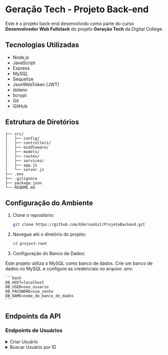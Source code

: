 # Geração Tech - Projeto Back-end

Este é o projeto back-end desenvolvido como parte do curso **Desenvolvedor Web Fullstack** do projeto **Geração Tech** da Digital College.

## Tecnologias Utilizadas

- Node.js
- JavaScript
- Express
- MySQL
- Sequelize
- JsonWebToken (JWT)
- dotenv
- bcrypt
- Git
- GitHub

## Estrutura de Diretórios

```plaintext
├── src/
│   ├── config/
│   ├── controllers/
│   ├── middleware/
│   ├── models/
│   ├── routes/
│   ├── services/
│   ├── app.js
│   └── server.js
├── .env
├── .gitignore
├── package.json
└── README.md
```

## Configuração do Ambiente

1. Clone o repositório:

    ```bash
    git clone https://github.com/EdersonGit/ProjetoBackend.git
    ```

2. Navegue até o diretório do projeto:

    ```bash
    cd project-root
    ```

3. Configuração do Banco de Dados:

Este projeto utiliza o MySQL como banco de dados. Crie um banco de dados no MySQL e configure as credenciais no arquivo .env:

    ```bash
    DB_HOST=localhost
    DB_USER=seu_usuario
    DB_PASSWORD=sua_senha
    DB_NAME=nome_do_banco_de_dados
    ```


## Endpoints da API

### Endpoints de Usuários

<details>
  <summary> Criar Usuário</summary>

  - **POST** `/v1/user`
    - **Headers**:
      - `Content-type: application/json`
      - `Authorization: Bearer <JWT>`
    - **Payload**:
      ```json
      {
        "firstname": "user firstname",
        "surname": "user surname",
        "email": "user@mail.com",
        "password": "123@123",
        "confirmPassword": "123@123"
      }
      ```
    - **Response Status Code**:
      - `201 Created`: Cadastro bem-sucedido.
      - `400 Bad Request`: Dados incorretos na requisição.

</details>

<details>
  <summary> Buscar Usuário por ID</summary>

- **GET** `/v1/user/:id`
  - **Response Body**:
    ```json
    {
      "id": 1,
      "firstname": "user firstname",
      "surname": "user surname",
      "email": "user@mail.com"
    }
    ```
  - **Response Status Code**:
    - `200 OK`: Requisição bem-sucedida.
    - `404 Not Found`: Usuário não encontrado.
<details>

<details>
  <summary> Atualizar Usuário</summary>

- **PUT** `/v1/user/:id`
  - **Headers**:
    - `Content-type: application/json`
    - `Authorization: Bearer <JWT>`
  - **Payload**:
    ```json
    {
      "firstname": "user firstname",
      "surname": "user surname",
      "email": "user@mail.com"
    }
    ```
  - **Response Status Code**:
    - `204 No Content`: Atualização bem-sucedida, sem conteúdo de resposta.
    - `400 Bad Request`: Dados incorretos na requisição.
    - `401 Unauthorized`: Token de autorização não enviado ou incorreto.
    - `404 Not Found`: Usuário não encontrado.
<details>

<details>
  <summary> Deletar Usuário</summary>

- **DELETE** `/v1/user/:id`
  - **Headers**:
    - `Content-type: application/json`
    - `Authorization: Bearer <JWT>`
  - **Response Status Code**:
    - `204 No Content`: Exclusão bem-sucedida, sem conteúdo de resposta.
    - `401 Unauthorized`: Token de autorização não enviado ou incorreto.
    - `404 Not Found`: Usuário não encontrado.
<details>

### Endpoints de Categorias

<details>
  <summary> Listar Categorias </summary>

- **GET** `/v1/category/search`
  - **Query Params**:
    - `limit=-1`: Limite de itens por página. Use `-1` para buscar todos os itens (padrão: 12).
    - `page=1`: Página dos dados retornados (padrão: 1).
    - `fields=name,slug`: Limita os campos retornados.
    - `use_in_menu=true`: Filtra categorias que podem aparecer no menu.
  - **Response Body**:
    ```json
    {
      "data": [
        {
          "id": 1,
          "name": "Shoes",
          "slug": "shoes",
          "use_in_menu": true
        },
        {
          "id": 2,
          "name": "Offers",
          "slug": "offers",
          "use_in_menu": true
        },
        {
          "id": 3,
          "name": "Black Friday",
          "slug": "black-friday",
          "use_in_menu": false
        }
      ],
      "total": 10,
      "limit": -1,
      "page": 1
    }
    ```
  - **Response Status Code**:
    - `200 OK`: Requisição bem-sucedida.
    - `400 Bad Request`: Dados incorretos na requisição.
<details>

<details>
  <summary> Buscar Categoria por ID </summary>

- **GET** `/v1/category/:id`
  - **Response Body**:
    ```json
    {
      "id": 1,
      "name": "Shoes",
      "slug": "shoes",
      "use_in_menu": true
    }
    ```
  - **Response Status Code**:
    - `200 OK`: Requisição bem-sucedida.
    - `404 Not Found`: Categoria não encontrada.
<details>

<details>
  <summary> Criar Categoria </summary>

- **POST** `/v1/category`
  - **Headers**:
    - `Content-type: application/json`
    - `Authorization: Bearer <JWT>`
  - **Payload**:
    ```json
    {
      "name": "Shoes",
      "slug": "shoes",
      "use_in_menu": true
    }
    ```
  - **Response Status Code**:
    - `201 Created`: Cadastro bem-sucedido.
    - `400 Bad Request`: Dados incorretos na requisição.
    - `401 Unauthorized`: Token de autorização não enviado ou incorreto.
<details>

<details>
  <summary> Atualizar Categoria </summary>

- **PUT** `/v1/category/:id`
  - **Headers**:
    - `Content-type: application/json`
    - `Authorization: Bearer <JWT>`
  - **Payload**:
    ```json
    {
      "name": "Shoes",
      "slug": "shoes",
      "use_in_menu": true
    }
    ```
  - **Response Status Code**:
    - `204 No Content`: Atualização bem-sucedida, sem conteúdo de resposta.
    - `400 Bad Request`: Dados incorretos na requisição.
    - `401 Unauthorized`: Token de autorização não enviado ou incorreto.
    - `404 Not Found`: Categoria não encontrada.
<details>

<details>
  <summary> Deletar Categoria </summary>

- **DELETE** `/v1/category/:id`
  - **Headers**:
    - `Content-type: application/json`
    - `Authorization: Bearer <JWT>`
  - **Response Status Code**:
    - `204 No Content`: Exclusão bem-sucedida, sem conteúdo de resposta.
    - `401 Unauthorized`: Token de autorização não enviado ou incorreto.
    - `404 Not Found`: Categoria não encontrada.
<details>

### Endpoints de Produtos

<details>
  <summary> Listar Produtos </summary>

- **GET** `/v1/product/search`
  - **Query Params**:
    - `limit=30`: Limite de itens por página. Use `-1` para buscar todos os itens (padrão: 12).
    - `page=2`: Página dos dados retornados (padrão: 1).
    - `fields=name,images,price`: Limita os campos retornados.
    - `match=Tênis`: Filtra por termo que combine com o nome ou descrição.
    - `category_ids=15,24`: Filtra pelo ID das categorias.
    - `price-range=100-200`: Filtra por faixa de preços.
    - `option[45]=GG,PP`: Filtra pelo valor das opções disponíveis.
  - **Response Body**:
    ```json
    {
      "data": [
        {
          "id": 1,
          "enabled": true,
          "name": "Produto 01",
          "slug": "produto-01",
          "stock": 10,
          "description": "Descrição do produto 01",
          "price": 119.90,
          "price_with_discount": 99.90,
          "category_ids": [{"id": 1}, {"id": 15}, {"id": 24}, {"id": 68}],
          "images": [
            {
              "id": 1,
              "path": "https://store.com/media/product-01/image-01.png"
            },
            {
              "id": 2,
              "path": "https://store.com/media/product-01/image-02.png"
            },
            {
              "id": 3,
              "path": "https://store.com/media/product-01/image-02.jpg"
            }
          ],
          "options": [
            { 
              "id": 1,
              "title": "Cor",
              "values": ["PP", "GG"]
            },
            { 
              "id": 2,
              "title": "Tamanho",
              "values": ["P", "M", "G"]
            }
          ]
        }
      ],
      "total": 120,
      "limit": 12,
      "page": 1
    }
    ```
  - **Response Status Code**:
    - `200 OK`: Requisição bem-sucedida.
    - `400 Bad Request`: Dados incorretos na requisição.
<details>

<details>
  <summary> Buscar Produto por ID </summary>

- **GET** `/v1/product/:id`
  - **Response Body**:
    ```json
    {
      "id": 1,
      "enabled": true,
      "name": "Produto 01",
      "slug": "produto-01",
      "stock": 10,
      "description": "Descrição do produto 01",
      "price": 119.90,
      "price_with_discount": 99.90,
      "category_ids": [1],
      "images": [
        {
          "id": 1,
          "path": "https://store.com/media/product-01/image-01.png"
        },
        {
          "id": 2,
          "path": "https://store.com/media/product-01/image-02.png"
        },
        {
          "id": 3,
          "path": "https://store.com/media/product-01/image-02.jpg"
        }
      ],
      "options": [
        { 
          "id": 1,
          "title": "Cor",
          "values": ["PP", "GG"]
        },
        { 
          "id": 2,
          "title": "Tamanho",
          "values": ["P", "M", "G"]
        }
      ]
    }
    ```
  - **Response Status Code**:
    - `200 OK`: Requisição bem-sucedida.
    - `404 Not Found`: Produto não encontrado.
<details>

<details>
  <summary> Criar Produto </summary>

- **POST** `/v1/product`
  - **Headers**:
    - `Content-type: application/json`
    - `Authorization: Bearer <JWT>`
  - **Payload**:
    ```json
      {
    "enabled": true,
    "name": "Produto 01",
    "slug": "produto-01",
    "stock": 10,
    "description": "Descrição do produto 01",
    "price": 119.90,
    "price_with_discount": 99.90,
    "category_ids": [1, 15, 24, 68],
    "images": [ 
      {
        "type": "image/png",
        "content": "base64 da imagem 1" 
      },
      {
        "type": "image/png",
        "content": "base64 da imagem 2" 
      },
      {
        "type": "image/jpg",
        "content": "base64 da imagem 3" 
      }
    ],
    "options": [
      {
        "title": "Cor",
        "shape": "square",
        "radius": "4",
        "type": "text",
        "values": ["PP", "GG", "M"]
      },
      {
        "title": "Tamanho",
        "shape": "circle",
        "type": "color",
        "values": ["#000", "#333"]
      }
    ]
  }
    ```
  - **Response Status Code**:
    - `201 Created`: Cadastro bem-sucedido.
    - `400 Bad Request`: Dados incorretos na requisição.
    - `401 Unauthorized`: Token de autorização não enviado ou incorreto.
<details>

<details>
  <summary> Atualizar Produto </summary>

- **PUT** `/v1/product/:id`
  - **Headers**:
    - `Content-type: application/json`
    - `Authorization: Bearer <JWT>`
  - **Payload**:
    ```json
     {
    "enabled": true,
    "name": "Produto 01 atualizado",
    "slug": "produto-01-atualizado",
    "stock": 20,
    "description": "Descrição do produto 01 atualizado",
    "price": 49.9,
    "price_with_discount": 0,
    "category_ids": [1, 15, 24, 68],
    "images": [ 
      {
        "type": "image/png",
        "content": "base64 da imagem 1" 
      },
      {
        "id": 2,
        "deleted": true
      },
      {
        "id": 3,
        "content": "base64 da imagem 3" 
      },
      {
        "id": 1,
        "content": "https://store.com/media/product-01/image-01.jpg"
      }
    ],
    "options": [
      {
        "id": 1,
        "deleted": true
      },
      {
        "id": 2,
        "radius": "10px",
        "values": ["42/43", "44/45"]
      },
      {
        "title": "Tipo",
        "shape": "square",
        "type": "text",
        "values": ["100% algodão", "65% algodão"]
      }
    ]
  }
    ```
  - **Response Status Code**:
    - `204 No Content`: Atualização bem-sucedida, sem conteúdo de resposta.
    - `400 Bad Request`: Dados incorretos na requisição.
    - `401 Unauthorized`: Token de autorização não enviado ou incorreto.
    - `404 Not Found`: Produto não encontrado.
<details>

<details>
  <summary> Deletar Produto </summary>

- **DELETE** `/v1/product/:id`
  - **Headers**:
    - `Content-type: application/json`
    - `Authorization: Bearer <JWT>`
  - **Response Status Code**:
    - `204 No Content`: Exclusão bem-sucedida, sem conteúdo de resposta.
    - `401 Unauthorized`: Token de autorização não enviado ou incorreto.
    - `404 Not Found`: Produto não encontrado.
<details>

## Gerar Token

<details>
  <summary> Deletar Produto </summary>

-**Endpoint:** `POST /v1/user/token`
-**Headers:**
- `Content-type: application/json`
- `Authorization: Bearer <JWT>`
**Payload:**
```json
{
  "email": "user@mail.com",
  "password": "123@123"
}
```
**Response Body**:
```json
Copiar código
{
  "token": "<JWT>"
}
```
- **Response Status Code**:
    - `200 OK`: Retornado quando a requisição foi bem-sucedida..
    - `400 Bad Request`: Retornado quando a os dados da requisição estiverem incorretos.
<details>
